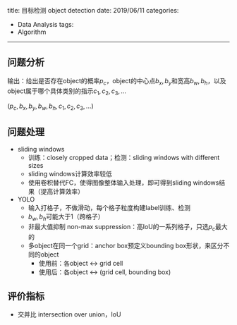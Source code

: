 title: 目标检测 object detection
date: 2019/06/11
categories:
- Data Analysis
tags:
- Algorithm
---


## 问题分析

输出：给出是否存在object的概率$p_{c}$，object的中心点$b_{x},b_{y}$和宽高$b_{w},b_{h}$，以及object属于哪个具体类别的指示$c_{1},c_{2},c_{3},...$

$(p_{c},b_{x},b_{y},b_{w},b_{h},c_{1},c_{2},c_{3},...)$


## 问题处理

- sliding windows
  - 训练：closely cropped data；检测：sliding windows with different sizes
  - sliding windows计算效率较低
  - 使用卷积替代FC，使得图像整体输入处理，即可得到sliding windows结果（提高计算效率）
- YOLO
  - 输入打格子，不做滑动，每个格子粒度构建label训练、检测
  - $b_{w},b_{h}$可能大于1（跨格子）
  - 非最大值抑制 non-max suppression：高IoU的一系列格子，只选$p_{c}$最大的
  - 多object在同一个grid：anchor box预定义bounding box形状，来区分不同的object
    - 使用前：各object <-> grid cell
    - 使用后：各object <-> (grid cell, bounding box)


## 评价指标

- 交并比 intersection over union，IoU









